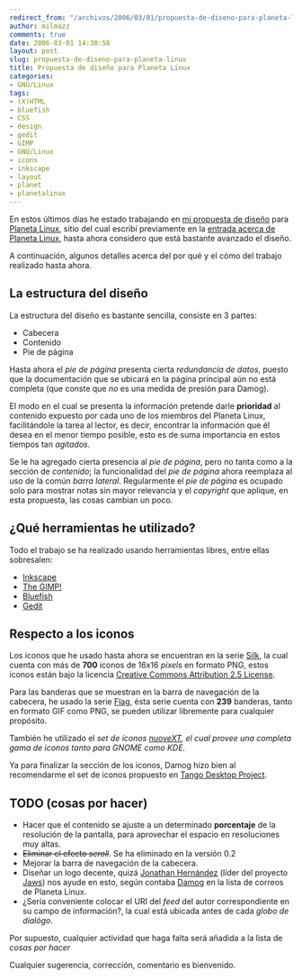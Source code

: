 ```yaml
---
redirect_from: "/archivos/2006/03/01/propuesta-de-diseno-para-planeta-linux/"
author: milmazz
comments: true
date: 2006-03-01 14:30:58
layout: post
slug: propuesta-de-diseno-para-planeta-linux
title: Propuesta de diseño para Planeta Linux
categories:
- GNU/Linux
tags:
- (X)HTML
- bluefish
- CSS
- design
- gedit
- GIMP
- GNU/Linux
- icons
- inkscape
- layout
- planet
- planetalinux
---
```


En estos últimos días he estado trabajando en [mi propuesta de diseño](http://www.ubuntuchannel.org/pruebas/planeta/) para [Planeta Linux](http://www.planetalinux.org), sitio del cual escribí previamente en la [entrada acerca de Planeta Linux](/article/2006/02/07/planeta-linux/), hasta ahora considero que está bastante avanzado el diseño.

A continuación, algunos detalles acerca del por qué y el cómo del trabajo realizado hasta ahora.

## La estructura del diseño

La estructura del diseño es bastante sencilla, consiste en 3 partes:

  * Cabecera
  * Contenido
  * Pie de página

Hasta ahora el _pie de página_ presenta cierta _redundancia de datos_, puesto que la documentación que se ubicará en la página principal aún no está completa (que conste que _no_ es una medida de presión para Damog).

El modo en el cual se presenta la información pretende darle **prioridad** al contenido expuesto por cada uno de los miembros del Planeta Linux, facilitándole la tarea al lector, es decir, encontrar la información que él desea en el menor tiempo posible, esto es de suma importancia en estos tiempos tan _agitados_.

Se le ha agregado cierta presencia al _pie de página_, pero no tanta como a la sección de _contenido_; la funcionalidad del _pie de página_ ahora reemplaza al uso de la común _barra lateral_. Regularmente el _pie de página_ es ocupado solo para mostrar notas sin mayor relevancia y el _copyright_ que aplique, en esta propuesta, las cosas cambian un poco.

## ¿Qué herramientas he utilizado?

Todo el trabajo se ha realizado usando herramientas libres, entre ellas sobresalen:

  * [Inkscape](http://www.inkscape.org/)
  * [The GIMP!](http://www.gimp.org/)
  * [Bluefish](http://bluefish.openoffice.nl/index.html)
  * [Gedit](http://www.gnome.org/projects/gedit/)

## Respecto a los iconos

Los iconos que he usado hasta ahora se encuentran en la serie [Silk](http://www.famfamfam.com/lab/icons/silk/), la cual cuenta con más de **700** iconos de 16x16 _pixels_ en formato PNG, estos iconos están bajo la licencia [Creative Commons Attribution 2.5 License](http://creativecommons.org/licenses/by/2.5/).

Para las banderas que se muestran en la barra de navegación de la cabecera, he usado la serie [Flag](http://www.famfamfam.com/lab/icons/flags/), ésta serie cuenta con **239** banderas, tanto en formato GIF como PNG, se pueden utilizar libremente para cualquier propósito.

También he utilizado el _set de íconos [nuoveXT](http://nuovext.pwsp.net/), el cual provee una completa gama de iconos tanto para GNOME como KDE._

Ya para finalizar la sección de los iconos, Damog hizo bien al recomendarme el set de iconos propuesto en [Tango Desktop Project](http://tango-project.org/).

## TODO (cosas por hacer)


  * Hacer que el contenido se ajuste a un determinado **porcentaje** de la resolución de la pantalla, para aprovechar el espacio en resoluciones muy altas.
  * <del>Eliminar el efecto _scroll_</del>. Se ha eliminado en la versión 0.2
  * Mejorar la barra de navegación de la cabecera.
  * Diseñar un logo decente, quizá [Jonathan Hernández](http://ion.gluch.org.mx/) (líder del proyecto [Jaws](http://www.jaws-project.com/)) nos ayude en esto, según contaba [Damog](http://www.damog.net) en la lista de correos de Planeta Linux.
  * ¿Sería conveniente colocar el URI del _feed_ del autor correspondiente en su campo de información?, la cual está ubicada antes de cada _globo de dialógo_.

Por supuesto, cualquier actividad que haga falta será añadida a la lista de _cosas por hacer_

Cualquier sugerencia, corrección, comentario es bienvenido.

